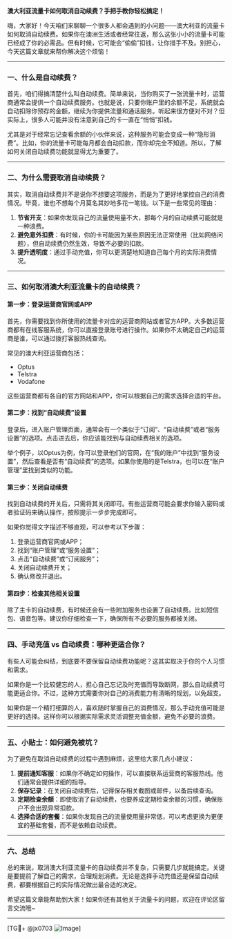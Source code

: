 **澳大利亚流量卡如何取消自动续费？手把手教你轻松搞定！**

嗨，大家好！今天咱们来聊聊一个很多人都会遇到的小问题——澳大利亚的流量卡如何取消自动续费。如果你在澳洲生活或者经常往返，那么这张小小的流量卡可能已经成了你的必需品。但有时候，它可能会“偷偷”扣钱，让你措手不及。别担心，今天这篇文章就来帮你解决这个烦恼！

---

### **一、什么是自动续费？**
首先，咱们得搞清楚什么叫自动续费。简单来说，当你购买了一张流量卡时，运营商通常会提供一个自动续费服务。也就是说，只要你账户里的余额不足，系统就会自动扣除你预存的金额，继续为你提供流量和通话服务。听起来很方便对不对？但实际上，很多人可能并没有注意到自己的卡一直在“悄悄”扣钱。

尤其是对于经常忘记查看余额的小伙伴来说，这种服务可能会变成一种“隐形消费”。比如，你的流量卡可能每月都会自动扣款，而你却完全不知道。所以，了解如何关闭自动续费功能就显得尤为重要了。

---

### **二、为什么需要取消自动续费？**
其实，取消自动续费并不是说你不想要这项服务，而是为了更好地掌控自己的消费情况。毕竟，谁也不想每个月莫名其妙地多花一笔钱。以下是一些常见的理由：

1. **节省开支**：如果你发现自己的流量使用量不大，那每个月的自动续费可能就是一种浪费。
2. **避免意外扣费**：有时候，你的卡可能因为某些原因无法正常使用（比如网络问题），但自动续费仍然生效，导致不必要的扣款。
3. **提升透明度**：通过手动充值，你可以更清楚地知道自己每个月的实际消费情况。

---

### **三、如何取消澳大利亚流量卡的自动续费？**

#### **第一步：登录运营商官网或APP**
首先，你需要找到你所使用的流量卡对应的运营商网站或者官方APP。大多数运营商都有在线客服系统，你可以直接登录账号进行操作。如果你不太确定自己的运营商是谁，可以通过拨打客服热线查询。

常见的澳大利亚运营商包括：
- Optus
- Telstra
- Vodafone

这些运营商都有各自的官方网站和APP，你可以根据自己的需求选择合适的平台。

#### **第二步：找到“自动续费”设置**
登录后，进入账户管理页面，通常会有一个类似于“订阅”、“自动续费”或者“服务设置”的选项。点击进去后，你应该能找到与自动续费相关的选项。

举个例子，以Optus为例，你可以登录他们的官网，在“我的账户”中找到“服务设置”，然后查看是否有“自动续费”的选项。如果你使用的是Telstra，也可以在“账户管理”里找到类似的功能。

#### **第三步：关闭自动续费**
找到自动续费的开关后，只需将其关闭即可。有些运营商可能会要求你输入密码或者验证码来确认操作，按照提示一步步完成即可。

如果你觉得文字描述不够直观，可以参考以下步骤：
1. 登录运营商官网或APP；
2. 找到“账户管理”或“服务设置”；
3. 点击“自动续费”或“订阅服务”；
4. 关闭自动续费开关；
5. 确认修改并退出。

#### **第四步：检查其他相关设置**
除了主卡的自动续费，有时候还会有一些附加服务也设置了自动续费。比如短信包、语音包等。建议你仔细检查一下，确保所有不必要的服务都被关闭。

---

### **四、手动充值 vs 自动续费：哪种更适合你？**
有些人可能会纠结，到底要不要保留自动续费功能呢？这其实取决于你的个人习惯和需求。

如果你是一个比较健忘的人，担心自己忘记及时充值而导致断网，那么自动续费可能更适合你。不过，这种方式需要你对自己的消费能力有清晰的规划，以免超支。

如果你是一个精打细算的人，喜欢随时掌握自己的消费情况，那么手动充值可能是更好的选择。这样你可以根据实际需求灵活调整充值金额，避免不必要的浪费。

---

### **五、小贴士：如何避免被坑？**
为了避免在取消自动续费的过程中遇到麻烦，这里给大家几点小建议：

1. **提前通知客服**：如果你不确定如何操作，可以直接联系运营商的客服热线。他们通常会提供详细的指导。
2. **保存记录**：在关闭自动续费后，记得保存相关截图或邮件，以备后续查询。
3. **定期检查余额**：即使取消了自动续费，也要养成定期检查余额的习惯，确保账户不会出现异常扣款。
4. **选择合适的套餐**：如果你发现自己的流量使用量非常低，可以考虑更换为更便宜的基础套餐，而不是依赖自动续费。

---

### **六、总结**
总的来说，取消澳大利亚流量卡的自动续费并不复杂，只需要几步就能搞定。关键是要提前了解自己的需求，合理规划消费。无论是选择手动充值还是保留自动续费，都要根据自己的实际情况做出最合适的决定。

希望这篇文章能帮助到大家！如果你还有其他关于流量卡的问题，欢迎在评论区留言交流哦~

---

[TG💪+ @jx0703 ![Image](https://github.com/user-attachments/assets/dbca1d08-cadb-493c-b0ec-ad6f7a83f270)]